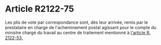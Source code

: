 # Article R2122-75

Les plis de vote par correspondance sont, dès leur arrivée, remis par le prestataire en charge de l'acheminement postal agissant pour le compte du ministre chargé du travail au centre de traitement mentionné à [l'article R. 2122-53.][1]

 [1]: /affichCodeArticle.do?cidTexte=LEGITEXT000006072050&idArticle=LEGIARTI000024280472&dateTexte=&categorieLien=cid
